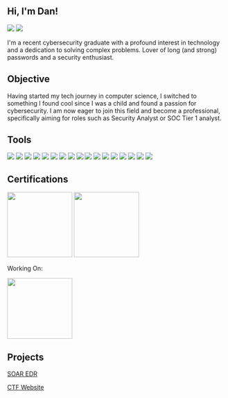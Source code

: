 ## Hi, I'm Dan!
<a href="https://www.linkedin.com/in/daniil-balagurov/"><img src="https://img.shields.io/badge/-LinkedIn-0072b1?&style=for-the-badge&logo=linkedin&logoColor=white" /></a>
<a href="https://tryhackme.com/p/Jib332"> <img src="https://img.shields.io/badge/-TryHackMe-000000?&style=for-the-badge&logo=tryhackme&logoColor=white" /></a>


I'm a recent cybersecurity graduate with a profound interest in technology and a dedication to solving complex problems. Lover of long (and strong) passwords and a security enthusiast. 

## Objective

Having started my tech journey in computer science, I switched to something I found cool since I was a child and found a passion for cybersecurity. I am now eager to join this field and become a professional, specifically aiming for roles such as Security Analyst or SOC Tier 1 analyst. 

## Tools

<img src="https://img.shields.io/badge/-Wireshark-1679A7?&style=for-the-badge&logo=wireshark&logoColor=white" /> <img src="https://img.shields.io/badge/-LimaCharlie-000000?&style=for-the-badge&logo=&logoColor=white" /> <img src="https://img.shields.io/badge/-Tines-6D3F8C?&style=for-the-badge&logo=tines&logoColor=white" />
<img src="https://img.shields.io/badge/-Python-3776AB?&style=for-the-badge&logo=python&logoColor=white" /> <img src="https://img.shields.io/badge/-SQL-4479A1?&style=for-the-badge&logo=postgresql&logoColor=white" /> <img src="https://img.shields.io/badge/-Suricata-F05D24?&style=for-the-badge&logo=suricata&logoColor=white" /> <img src="https://img.shields.io/badge/-HTML5-E34F26?&style=for-the-badge&logo=html5&logoColor=white" />
<img src="https://img.shields.io/badge/-CSS3-1572B6?&style=for-the-badge&logo=css3&logoColor=white" /> <img src="https://img.shields.io/badge/-Flask-000000?&style=for-the-badge&logo=flask&logoColor=white" /> <img src="https://img.shields.io/badge/-Nmap-4682B4?&style=for-the-badge&logo=nmap&logoColor=white" /> <img src="https://img.shields.io/badge/-VMware-607078?&style=for-the-badge&logo=vmware&logoColor=white" /> <img src="https://img.shields.io/badge/-VirtualBox-183A8A?&style=for-the-badge&logo=virtualbox&logoColor=white" /> <img src="https://img.shields.io/badge/-Google%20Chronicle-34A853?&style=for-the-badge&logo=google&logoColor=white" /> <img src="https://img.shields.io/badge/-Qualys-0066CC?&style=for-the-badge&logo=qualys&logoColor=white" /> <img src="https://img.shields.io/badge/-Bash-4EAA25?&style=for-the-badge&logo=gnu-bash&logoColor=white" /> <img src="https://img.shields.io/badge/-Linux-FCC624?&style=for-the-badge&logo=linux&logoColor=black" /> <img src="https://img.shields.io/badge/-macOS-000000?&style=for-the-badge&logo=apple&logoColor=white" />





## Certifications

<img src="https://github.com/user-attachments/assets/b75811e3-77a4-488f-a476-b061ccaca657" width="150" height="150"/>

<img width="150" height="150" src="https://github.com/user-attachments/assets/facd9208-cd1a-49bf-961c-698fdfcdedaa" />

Working On:

<img width="150" height="140" src="https://github.com/user-attachments/assets/04d01c51-fd31-44fa-abf8-265b6b4c0ccf" />







## Projects

<a href="https://github.com/Jiblex/SOAR-EDR"> SOAR EDR </a>

<a href="https://github.com/Jiblex/CTF-Website"> CTF Website </a>
